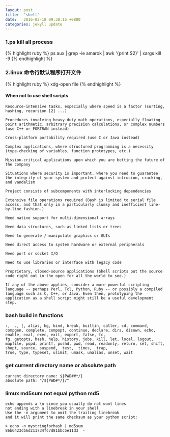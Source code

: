 ```yaml
---
layout: post
title:  "shell"
date:   2016-02-18 09:30:15 +0800
categories: jekyll update
---
```


### 1.ps kill all process
{% highlight ruby %}
ps aux | grep -ie amarok | awk '{print $2}' | xargs kill -9
{% endhighlight %}

### 2.linux 命令行默认程序打开文件 
{% highlight ruby %}
xdg-open file
{% endhighlight %}


#### When not to use shell scripts

    Resource-intensive tasks, especially where speed is a factor (sorting, hashing, recursion [2] ...)

    Procedures involving heavy-duty math operations, especially floating point arithmetic, arbitrary precision calculations, or complex numbers (use C++ or FORTRAN instead)

    Cross-platform portability required (use C or Java instead)

    Complex applications, where structured programming is a necessity (type-checking of variables, function prototypes, etc.)

    Mission-critical applications upon which you are betting the future of the company

    Situations where security is important, where you need to guarantee the integrity of your system and protect against intrusion, cracking, and vandalism

    Project consists of subcomponents with interlocking dependencies

    Extensive file operations required (Bash is limited to serial file access, and that only in a particularly clumsy and inefficient line-by-line fashion.)

    Need native support for multi-dimensional arrays

    Need data structures, such as linked lists or trees

    Need to generate / manipulate graphics or GUIs

    Need direct access to system hardware or external peripherals

    Need port or socket I/O

    Need to use libraries or interface with legacy code

    Proprietary, closed-source applications (Shell scripts put the source code right out in the open for all the world to see.)

    If any of the above applies, consider a more powerful scripting language -- perhaps Perl, Tcl, Python, Ruby -- or possibly a compiled language such as C, C++, or Java. Even then, prototyping the application as a shell script might still be a useful development step.


### bash build in functions

    :,  ., [, alias, bg, bind, break, builtin, caller, cd, command, compgen, complete, compopt, continue, declare, dirs, disown, echo, enable, eval, exec, exit, export, false, fc,
    fg, getopts, hash, help, history, jobs, kill, let, local, logout, mapfile, popd, printf, pushd, pwd, read, readonly, return, set, shift, shopt, source, suspend,  test,  times,  trap,
    true, type, typeset, ulimit, umask, unalias, unset, wait

### get current directory name or absolute path

    current directory name: ${PWD##*/}
    absolute path: "/${PWD#*/}/"

### limux md5sum not equal python md5

    echo appends a \n since you usually do not want lines
    not ending with a linebreak in your shell
    Use the -n argument to omit the trailing linebreak
    and it will print the same checksum as your python script:

    > echo -n mystringforhash | md5sum
    86b6423cb6d211734fc7d81bbc5e11d3  -
